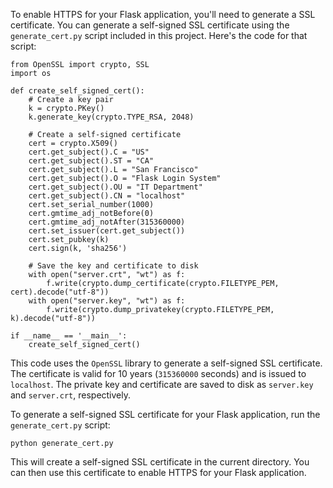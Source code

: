 To enable HTTPS for your Flask application, you'll need to generate a SSL certificate. You can generate a self-signed SSL certificate using the `generate_cert.py` script included in this project. Here's the code for that script:

```
from OpenSSL import crypto, SSL
import os

def create_self_signed_cert():
    # Create a key pair
    k = crypto.PKey()
    k.generate_key(crypto.TYPE_RSA, 2048)

    # Create a self-signed certificate
    cert = crypto.X509()
    cert.get_subject().C = "US"
    cert.get_subject().ST = "CA"
    cert.get_subject().L = "San Francisco"
    cert.get_subject().O = "Flask Login System"
    cert.get_subject().OU = "IT Department"
    cert.get_subject().CN = "localhost"
    cert.set_serial_number(1000)
    cert.gmtime_adj_notBefore(0)
    cert.gmtime_adj_notAfter(315360000)
    cert.set_issuer(cert.get_subject())
    cert.set_pubkey(k)
    cert.sign(k, 'sha256')

    # Save the key and certificate to disk
    with open("server.crt", "wt") as f:
        f.write(crypto.dump_certificate(crypto.FILETYPE_PEM, cert).decode("utf-8"))
    with open("server.key", "wt") as f:
        f.write(crypto.dump_privatekey(crypto.FILETYPE_PEM, k).decode("utf-8"))

if __name__ == '__main__':
    create_self_signed_cert()
```
This code uses the `OpenSSL` library to generate a self-signed SSL certificate. The certificate is valid for 10 years (`315360000` seconds) and is issued to `localhost`. The private key and certificate are saved to disk as `server.key` and `server.crt`, respectively.

To generate a self-signed SSL certificate for your Flask application, run the `generate_cert.py` script:

```
python generate_cert.py
```
This will create a self-signed SSL certificate in the current directory. You can then use this certificate to enable HTTPS for your Flask application.
